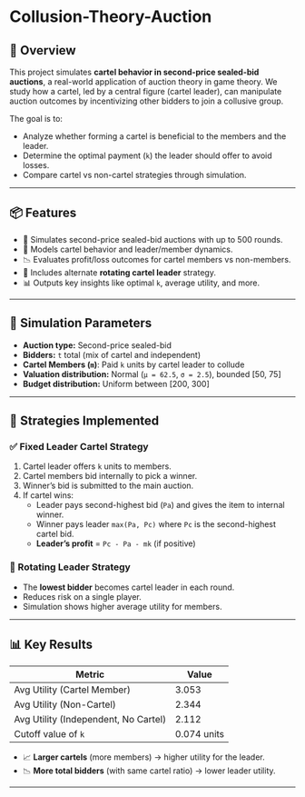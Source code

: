 # Collusion-Theory-Auction


## 🎯 Overview

This project simulates **cartel behavior in second-price sealed-bid auctions**, a real-world application of auction theory in game theory. We study how a cartel, led by a central figure (cartel leader), can manipulate auction outcomes by incentivizing other bidders to join a collusive group.

The goal is to:
- Analyze whether forming a cartel is beneficial to the members and the leader.
- Determine the optimal payment (`k`) the leader should offer to avoid losses.
- Compare cartel vs non-cartel strategies through simulation.

---

## 📦 Features

- 🎲 Simulates second-price sealed-bid auctions with up to 500 rounds.
- 👥 Models cartel behavior and leader/member dynamics.
- 📉 Evaluates profit/loss outcomes for cartel members vs non-members.
- 🔄 Includes alternate **rotating cartel leader** strategy.
- 📊 Outputs key insights like optimal `k`, average utility, and more.

---

## 🧪 Simulation Parameters

- **Auction type:** Second-price sealed-bid
- **Bidders:** `t` total (mix of cartel and independent)
- **Cartel Members (`m`)**: Paid `k` units by cartel leader to collude
- **Valuation distribution:** Normal (`μ = 62.5`, `σ = 2.5`), bounded [50, 75]
- **Budget distribution:** Uniform between [200, 300]

---

## 🧠 Strategies Implemented

### ✅ Fixed Leader Cartel Strategy

1. Cartel leader offers `k` units to members.
2. Cartel members bid internally to pick a winner.
3. Winner’s bid is submitted to the main auction.
4. If cartel wins:
   - Leader pays second-highest bid (`Pa`) and gives the item to internal winner.
   - Winner pays leader `max(Pa, Pc)` where `Pc` is the second-highest cartel bid.
   - **Leader’s profit** = `Pc - Pa - mk` (if positive)

### 🔁 Rotating Leader Strategy

- The **lowest bidder** becomes cartel leader in each round.
- Reduces risk on a single player.
- Simulation shows higher average utility for members.

---

## 📊 Key Results

| Metric | Value |
|--------|-------|
| Avg Utility (Cartel Member) | 3.053 |
| Avg Utility (Non-Cartel) | 2.344 |
| Avg Utility (Independent, No Cartel) | 2.112 |
| Cutoff value of `k` | 0.074 units |

- 📈 **Larger cartels** (more members) → higher utility for the leader.
- 📉 **More total bidders** (with same cartel ratio) → lower leader utility.

---


